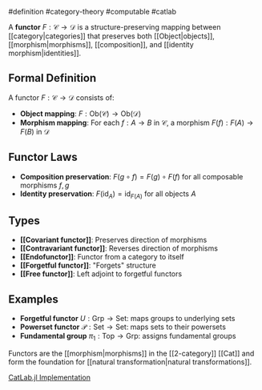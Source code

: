 #definition #category-theory #computable #catlab

A **functor** $F: \mathcal{C} \to \mathcal{D}$ is a structure-preserving mapping between [[category|categories]] that preserves both [[Object|objects]], [[morphism|morphisms]], [[composition]], and [[identity morphism|identities]].

## Formal Definition

A functor $F: \mathcal{C} \to \mathcal{D}$ consists of:

- **Object mapping**: $F: \text{Ob}(\mathcal{C}) \to \text{Ob}(\mathcal{D})$
- **Morphism mapping**: For each $f: A \to B$ in $\mathcal{C}$, a morphism $F(f): F(A) \to F(B)$ in $\mathcal{D}$

## Functor Laws

- **Composition preservation**: $F(g \circ f) = F(g) \circ F(f)$ for all composable morphisms $f, g$
- **Identity preservation**: $F(\text{id}_A) = \text{id}_{F(A)}$ for all objects $A$

## Types

- **[[Covariant functor]]**: Preserves direction of morphisms
- **[[Contravariant functor]]**: Reverses direction of morphisms
- **[[Endofunctor]]**: Functor from a category to itself
- **[[Forgetful functor]]**: "Forgets" structure
- **[[Free functor]]**: Left adjoint to forgetful functors

## Examples

- **Forgetful functor** $U: \text{Grp} \to \text{Set}$: maps groups to underlying sets
- **Powerset functor** $\mathcal{P}: \text{Set} \to \text{Set}$: maps sets to their powersets
- **Fundamental group** $\pi_1: \text{Top} \to \text{Grp}$: assigns fundamental groups

<!-- \begin{tikzcd} \mathcal{C} \arrow[r, "F", bend left] & \mathcal{D} \\ A \arrow[r, mapsto] \arrow[d, "f"'] & F(A) \arrow[d, "F(f)"] \\ B \arrow[r, mapsto] & F(B) \end{tikzcd} -->

Functors are the [[morphism|morphisms]] in the [[2-category]] [[Cat]] and form the foundation for [[natural transformation|natural transformations]].

[CatLab.jl Implementation](https://github.com/AlgebraicJulia/Catlab.jl/blob/main/src/categorical_algebra/)